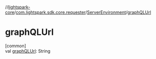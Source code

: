 //[lightspark-core](../../../index.md)/[com.lightspark.sdk.core.requester](../index.md)/[ServerEnvironment](index.md)/[graphQLUrl](graph-q-l-url.md)

# graphQLUrl

[common]\
val [graphQLUrl](graph-q-l-url.md): String
